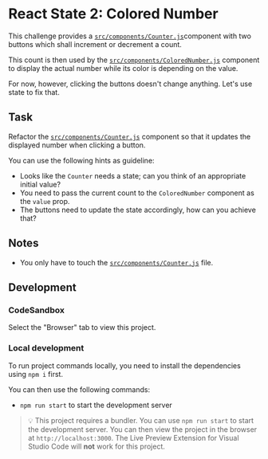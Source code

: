 # React State 2: Colored Number

This challenge provides a [`src/components/Counter.js`](./src/components/Counter.js)component with two buttons which shall increment or decrement a count.

This count is then used by the [`src/components/ColoredNumber.js`](./src/components/ColoredNumber.js) component to display the actual number while its color is depending on the value.

For now, however, clicking the buttons doesn't change anything. Let's use state to fix that.

## Task

Refactor the [`src/components/Counter.js`](./src/components/Counter.js) component so that it updates the displayed number when clicking a button.

You can use the following hints as guideline:

- Looks like the `Counter` needs a state; can you think of an appropriate initial value?
- You need to pass the current count to the `ColoredNumber` component as the `value` prop.
- The buttons need to update the state accordingly, how can you achieve that?

## Notes

- You only have to touch the [`src/components/Counter.js`](./src/components/Counter.js) file.

## Development

### CodeSandbox

Select the "Browser" tab to view this project.

### Local development

To run project commands locally, you need to install the dependencies using `npm i` first.

You can then use the following commands:

- `npm run start` to start the development server

> 💡 This project requires a bundler. You can use `npm run start` to start the development server. You can then view the project in the browser at `http://localhost:3000`. The Live Preview Extension for Visual Studio Code will **not** work for this project.
